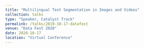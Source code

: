 ```yaml
---
title: "Multilingual Text Segmentation in Images and Videos"
collection: talks
type: "Speaker, Catalyst Track"
permalink: /talks/2019-10-17-datafest
venue: "Data Fest 2020"
date: 2020-10-17
location: "Virtual Conference"
---
```



